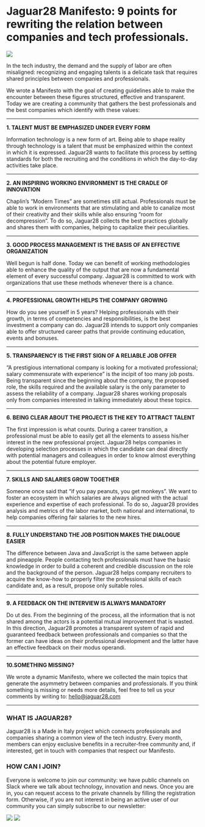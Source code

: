 # Jaguar28 Manifesto: 9 points for rewriting the relation between companies and tech professionals.

![](https://cdn-images-1.medium.com/max/800/1*bqgiR018SkKeejcLGwtbGQ.png)

In the tech industry, the demand and the supply of labor are often misaligned: recognizing and engaging talents is a delicate task that requires shared principles between companies and professionals.

We wrote a Manifesto with the goal of creating guidelines able to make the encounter between these figures structured, effective and transparent. Today we are creating a community that gathers the best professionals and the best companies which identify with these values:
***
**1. TALENT MUST BE EMPHASIZED UNDER EVERY FORM**

Information technology is a new form of art. Being able to shape reality through technology is a talent that must be emphasized within the context in which it is expressed. Jaguar28 wants to facilitate this process by setting standards for both the recruiting and the conditions in which the day-to-day activities take place.
***
**2. AN INSPIRING WORKING ENVIRONMENT IS THE CRADLE OF INNOVATION**

Chaplin’s “Modern Times” are sometimes still actual. Professionals must be able to work in environments that are stimulating and able to canalize most of their creativity and their skills while also ensuring “room for decompression”. To do so, Jaguar28 collects the best practices globally and shares them with companies, helping to capitalize their peculiarities.
***
**3. GOOD PROCESS MANAGEMENT IS THE BASIS OF AN EFFECTIVE ORGANIZATION**

Well begun is half done. Today we can benefit of working methodologies able to enhance the quality of the output that are now a fundamental element of every successful company. Jaguar28 is committed to work with organizations that use these methods whenever there is a chance.
***
**4. PROFESSIONAL GROWTH HELPS THE COMPANY GROWING**

How do you see yourself in 5 years? Helping professionals with their growth, in terms of competencies and responsibilities, is the best investment a company can do. Jaguar28 intends to support only companies able to offer structured career paths that provide continuing education, events and bonuses.
***
**5. TRANSPARENCY IS THE FIRST SIGN OF A RELIABLE JOB OFFER**

“A prestigious international company is looking for a motivated professional; salary commensurate with experience” is the incipit of too many job posts. Being transparent since the beginning about the company, the proposed role, the skills required and the available salary is the only parameter to assess the reliability of a company. Jaguar28 shares working proposals only from companies interested in talking immediately about these topics.
***
**6. BEING CLEAR ABOUT THE PROJECT IS THE KEY TO ATTRACT TALENT**

The first impression is what counts. During a career transition, a professional must be able to easily get all the elements to assess his/her interest in the new professional project. Jaguar28 helps companies in developing selection processes in which the candidate can deal directly with potential managers and colleagues in order to know almost everything about the potential future employer.
***
**7. SKILLS AND SALARIES GROW TOGETHER**

Someone once said that “if you pay peanuts, you get monkeys”. We want to foster an ecosystem in which salaries are always aligned with the actual experience and expertise of each professional. To do so, Jaguar28 provides analysis and metrics of the labor market, both national and international, to help companies offering fair salaries to the new hires.
***
**8. FULLY UNDERSTAND THE JOB POSITION MAKES THE DIALOGUE EASIER**

The difference between Java and JavaScript is the same between apple and pineapple. People contacting tech professionals must have the basic knowledge in order to build a coherent and credible discussion on the role and the background of the person. Jaguar28 helps company recruiters to acquire the know-how to properly filter the professional skills of each candidate and, as a result, propose only suitable roles.
***
**9. A FEEDBACK ON THE INTERVIEW IS ALWAYS MANDATORY**

Do ut des. From the beginning of the process, all the information that is not shared among the actors is a potential mutual improvement that is wasted. In this direction, Jaguar28 promotes a transparent system of rapid and guaranteed feedback between professionals and companies so that the former can have ideas on their professional development and the latter have an effective feedback on their modus operandi.
***
**10.SOMETHING MISSING?**

We wrote a dynamic Manifesto, where we collected the main topics that generate the asymmetry between companies and professionals. If you think something is missing or needs more details, feel free to tell us your comments by writing to: hello@jaguar28.com
***
### WHAT IS JAGUAR28?

Jaguar28 is a Made in Italy project which connects professionals and companies sharing a common view of the tech industry. Every month, members can enjoy exclusive benefits in a recruiter-free community and, if interested, get in touch with companies that respect our Manifesto.

### HOW CAN I JOIN?

Everyone is welcome to join our community: we have public channels on Slack where we talk about technology, innovation and news. Once you are in, you can request access to the private channels by filling the registration form. Otherwise, if you are not interest in being an active user of our community you can simply subscribe to our newsletter:


[![](http://d2.alternativeto.net/dist/icons/slack_59044.png?width=64&height=64&mode=crop&upscale=false)](https://goo.gl/toVPDE) [![](https://cdn.zapier.com/storage/services/5c727288d9c2f69a9eee136c5f5a0f72.64x64.png)](http://eepurl.com/cEvQPv)

